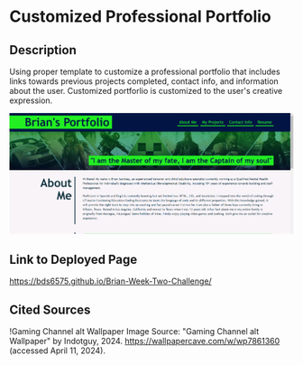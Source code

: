 # Customized Professional Portfolio 
## Description

Using proper template to customize a professional portfolio that includes links towards previous projects completed, contact info, and information about the user. Customized portforlio is customized to the user's creative expression. 

![](./assets/images/portfolioscreenshot.png)
## Link to Deployed Page
https://bds6575.github.io/Brian-Week-Two-Challenge/
## Cited Sources
!Gaming Channel alt Wallpaper
Image Source: "Gaming Channel alt Wallpaper" by Indotguy, 2024. https://wallpapercave.com/w/wp7861360  (accessed April 11, 2024).